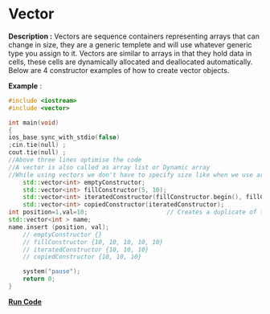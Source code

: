 # Vector

**Description :** Vectors are sequence containers representing arrays that can change in size, they are a generic templete and will use whatever generic type you assign to it. Vectors are similar to arrays in that 
they hold data in cells, these cells are dynamically allocated and deallocated automatically. Below are 4 constructor examples of how to create vector objects.

**Example** :

```cpp
#include <iostream>
#include <vector>

int main(void)
{
ios_base sync_with_stdio(false) 
;cin.tie(null) ;
cout.tie(null) ;
//Above three lines optimise the code 
//A vector is also called as array list or Dynamic array
//While using vectors we don't have to specify size like when we use arrays.
	std::vector<int> emptyConstructor;														// Creates an empty vector
	std::vector<int> fillConstructor(5, 10);												// Fills the vector with 5 values of 10
	std::vector<int> iteratedConstructor(fillConstructor.begin(), fillConstructor.end()-2);   // Fills the vector with the iterated object values from beginning to end
	std::vector<int> copiedConstructor(iteratedConstructor);		
int position=1,val=10;						// Creates a duplicate of the 
std::vector<int > name;
name.insert (position, val);
	// emptyConstructor {}
	// fillConstructor {10, 10, 10, 10, 10}
	// iteratedConstructor {10, 10, 10}
	// copiedConstructor {10, 10, 10}

	system("pause");
	return 0;
}
```
**[Run Code](https://rextester.com/ATPSZ75822)**
